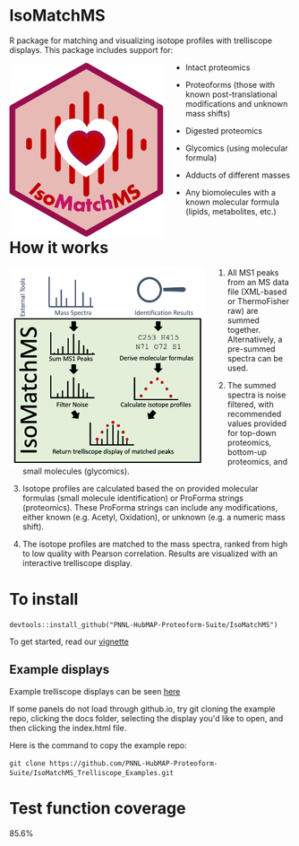 # IsoMatchMS

R package for matching and visualizing isotope profiles with trelliscope displays.
This package includes support for:

<img src="IsoMatchMS_Logo.png" alt="PSpecteR_Logo" style="width:275px;margin-right: 40px;" align="left"/>

* Intact proteomics 

* Proteoforms (those with known post-translational modifications and unknown mass shifts) 

* Digested proteomics 

* Glycomics (using molecular formula)

* Adducts of different masses

* Any biomolecules with a known molecular formula (lipids, metabolites, etc.)


# How it works

<img src="./inst/references/Logo.png" style="width:350px;margin-right: 40px;" align="left"/>

1. All MS1 peaks from an MS data file (XML-based or ThermoFisher raw) are summed together.
Alternatively, a pre-summed spectra can be used. 

2. The summed spectra is noise filtered, with recommended values provided for 
top-down proteomics, bottom-up proteomics, and small molecules (glycomics).

3. Isotope profiles are calculated based the on provided molecular formulas (small molecule
identification) or ProForma strings (proteomics). These ProForma strings can include
any modifications, either known (e.g. Acetyl, Oxidation), or unknown (e.g. a numeric
mass shift).

4. The isotope profiles are matched to the mass spectra,
ranked from high to low quality with Pearson correlation. Results are visualized with 
an interactive trelliscope display.

# To install 

`devtools::install_github("PNNL-HubMAP-Proteoform-Suite/IsoMatchMS")`

To get started, read our [vignette](https://pnnl-hubmap-proteoform-suite.github.io/IsoMatchMS/) 

## Example displays

Example trelliscope displays can be seen [here](https://pnnl-hubmap-proteoform-suite.github.io/IsoMatchMS_Trelliscope_Examples/)

If some panels do not load through github.io, try git cloning the example repo, clicking the docs folder, selecting the display you'd like to open, and then clicking the index.html file. 

Here is the command to copy the example repo: 

`git clone https://github.com/PNNL-HubMAP-Proteoform-Suite/IsoMatchMS_Trelliscope_Examples.git`

# Test function coverage

85.6%

